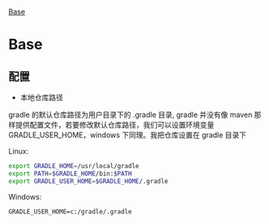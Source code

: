 [Base](#base)

# Base

## 配置

- 本地仓库路径

gradle 的默认仓库路径为用户目录下的 .gradle 目录, gradle 并没有像 maven 那样提供配置文件，若要修改默认仓库路径，我们可以设置环境变量 GRADLE_USER_HOME，windows 下同理。我把仓库设置在 gradle 目录下

Linux:

```sh
export GRADLE_HOME=/usr/local/gradle
export PATH=$GRADLE_HOME/bin:$PATH
export GRADLE_USER_HOME=$GRADLE_HOME/.gradle
```

Windows:

```bat
GRADLE_USER_HOME=c:/gradle/.gradle
```
